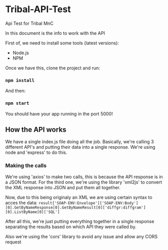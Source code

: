 # Tribal-API-Test
Api Test for Tribal MnC

In this document is the info to work with the API

First of, we need to install some tools (latest versions):
- Node.js
- NPM

Once we have this, clone the project and run:
### `npm install`

And then: 
### `npm start`

You should have your app running in the port 5000!


## How the API works

We have a single index.js file doing all the job.
Basically, we're calling 3 different API's and putting their data into a single response.
We're using node and 'express' to do this.

### Making the calls

We're using 'axios' to make two calls, this is because the API response is in a JSON format.
For the third one, we're using the library 'xml2js' to convert the XML response into JSON and put them all together.

Now, due to this being originaly an XML we are using certain syntax to acces the data: 
`result['SOAP-ENV:Envelope']['SOAP-ENV:Body'][0].GetByNameResponse[0].GetByNameResult[0]['diffgr:diffgram'][0].ListByName[0]['SQL']`

After all this, we're just putting everything together in a single response separating the results based on which API they were called by.

Also we're using the 'cors' library to avoid any issue and allow any CORS request
